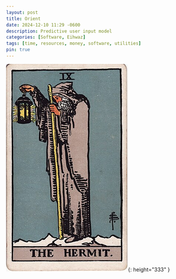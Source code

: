 ```yaml
---
layout: post
title: Orient
date: 2024-12-10 11:29 -0600
description: Predictive user input model
categories: [Software, Eihwaz]
tags: [time, resources, money, software, utilities]
pin: true
---
```

![Desktop View](/assets/media/images/hermit.png){: height="333" }